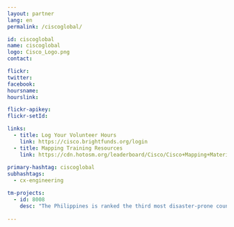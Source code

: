 ```yaml
---
layout: partner
lang: en
permalink: /ciscoglobal/

id: ciscoglobal
name: ciscoglobal
logo: Cisco_Logo.png
contact:

flickr: 
twitter: 
facebook: 
hoursname: 
hourslink: 

flickr-apikey: 
flickr-setId: 

links:
  - title: Log Your Volunteer Hours
    link: https://cisco.brightfunds.org/login
  - title: Mapping Training Resources
    link: https://cdn.hotosm.org/leaderboard/Cisco/Cisco+Mapping+Materials.zip
    
primary-hashtag: ciscoglobal
subhashtags:
  - cx-engineering

tm-projects:
  - id: 8008
    desc: "The Philippines is ranked the third most disaster-prone country in the world, consistently experiencing natural disasters like typhoons, earthquakes, and volcanic eruptions. Currently, many disaster-prone communities within the Philippines are poorly mapped, making it difficult to both prepare for and respond to natural disasters."
    
---
```

